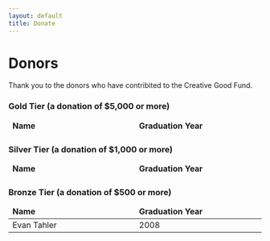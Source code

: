 ```yaml
---
layout: default
title: Donate
---
```


# Donors

Thank you to the donors who have contribited to the Creative Good Fund.

### Gold Tier (a donation of $5,000 or more)

<table width="100%" border="0">
  <thead>
    <td width="25%"><strong>Name</strong></td>
    <td width="25%"><strong>Graduation Year</strong></td>
  </thead>
  <tbody></tbody>
</table>

### Silver Tier (a donation of $1,000 or more)

<table width="100%" border="0">
  <thead>
    <td width="25%"><strong>Name</strong></td>
    <td width="25%"><strong>Graduation Year</strong></td>
  </thead>
  <tbody></tbody>
</table>

### Bronze Tier (a donation of $500 or more)

<table width="100%" border="0">
  <thead>
    <td width="25%"><strong>Name</strong></td>
    <td width="25%"><strong>Graduation Year</strong></td>
  </thead>
  <tbody>
    <tr><td>Evan Tahler</td><td>2008</td></tr>
  </tbody>
</table>

<br>